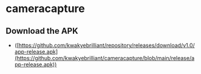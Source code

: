 # cameracapture

## Download the APK
- ([https://github.com/kwakyebrilliant/repository/releases/download/v1.0/app-release.apk](https://github.com/kwakyebrilliant/cameracapture/blob/main/release/app-release.apk))
